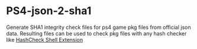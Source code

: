 # PS4-json-2-sha1
Generate SHA1 integrity check files for ps4 game pkg files from official json data.
Resulting files can be used to check pkg files with any hash checker like [HashCheck Shell Extension ](http://code.kliu.org/hashcheck/)
